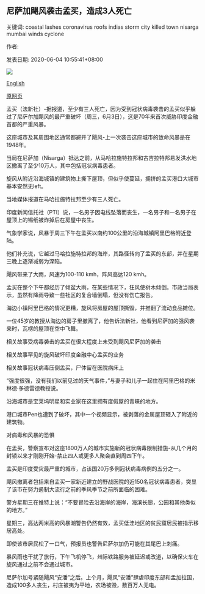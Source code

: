 ## 尼萨加飓风袭击孟买，造成3人死亡

关键词: coastal lashes coronavirus roofs indias storm city killed town nisarga mumbai winds cyclone

作者: 

发表日期: 2020-06-04 10:55:41+08:00

![](https://www.straitstimes.com/sites/default/files/styles/x_large/public/articles/2020/06/04/nz_nisarga_040660.jpg?itok=VOW98Bsa)

[English](3%20killed%20as%20Cyclone%20Nisarga%20lashes%20Mumbai.md)

[原网页](https://www.straitstimes.com/asia/south-asia/3-killed-as-cyclone-nisarga-lashes-mumbai)

孟买（法新社）-据报道，至少有三人死亡，因为受到冠状病毒袭击的孟买似乎躲过了尼萨尔加飓风的最严重破坏（周三，6月3日），这是70年来首次威胁印度金融首都的严重风暴。

这座城市及其周围地区通常都避开了飓风-上一次袭击这座城市的致命风暴是在1948年。

当局在尼萨加（Nisarga）抵达之前，从马哈拉施特拉邦和古吉拉特邦易发洪水地区撤离了至少10万人，其中包括冠状病毒患者。

旋风从附近沿海城镇的建筑物上撕下屋顶，但似乎使蔓延，拥挤的孟买港口大城市基本安然无left。

当地媒体报道在马哈拉施特拉邦至少有三人死亡。

印度新闻信托社（PTI）说，一名男子因电线坠落而丧生，一名男子和一名男子在屋顶上的锡纸被炸掉后在房屋中丧生。

气象学家说，风暴于周三下午在孟买以南约100公里的沿海城镇阿里巴格附近登陆。

他们补充说，它越过马哈拉施特拉邦的海岸，其路径转向了孟买的东部，并在星期三晚上逐渐减弱为深陷。

飓风带来了大雨，风速为100-110 kmh，阵风高达120 kmh。

孟买在整个下午都经历了倾盆大雨，在某些情况下，狂风使树木倾倒。市政当局表示，虽然有降雨导致一些社区的复合墙倒塌，但没有伤亡报告。

海边小镇阿里巴格的情况更糟，旋风将房屋的屋顶撕毁，并推翻了流动食品摊位。

一位45岁的教授从海边的房子里撤离了，他告诉法新社，他看到尼萨加的强风袭来时，瓦楞的屋顶在空中飞舞。

相关故事受病毒袭击的孟买在很大程度上未受到飓风尼萨加的袭击

相关故事罕见的旋风破坏印度金融中心孟买的业务

相关故事冠状病毒压倒孟买，尸体留在医院病床上

“强度很强，没有我们以前见过的天气事件，”与妻子和儿子一起住在阿里巴格的米林德·多德雷德教授说。

沿海城市是宝莱坞明星和实业家在这里拥有度假屋的青睐的地方。

港口城市Pen也遭到了破坏，其中一个视频显示，被剥落的金属屋顶砸入了附近的建筑物。

对病毒和风暴的恐惧

在孟买，警察宣布对这座1800万人的城市实施新的冠状病毒限制措施-从几个月的封锁以来才刚刚开始-禁止四人或更多人聚会直到周四下午。

孟买是印度受灾最严重的城市，占该国20万多例冠状病毒病例的五分之一。

飓风撤离者包括来自孟买一家新近建立的野战医院的近150名冠状病毒患者，突显了该市在努力遏制大流行之前的季风季节之前所面临的困难。

警方星期三在推特上说：“不要冒险去沿海岸的海岸，海滨长廊，公园和其他类似的地方。”

星期三，高达两米高的风暴潮警告仍然有效，孟买低洼地区的贫民窟居民被指示移居高处。

即使该市居民松了一口气，预报员也警告尼萨尔加仍可能在其尾巴上刺痛。

暴风雨也干扰了旅行，下午飞机停飞，州际铁路服务被延迟或改道，以确保火车在旋风通过之前不会通过城市。

尼萨尔加号紧随飓风“安潘”之后。上个月，飓风“安潘”肆虐印度东部和孟加拉国，造成100多人丧生，村庄被夷为平地，农场被毁，数百万人无电。